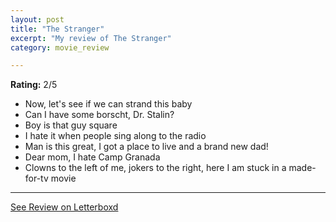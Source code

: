 ```yaml
---
layout: post
title: "The Stranger"
excerpt: "My review of The Stranger"
category: movie_review

---
```


**Rating:** 2/5

* Now, let's see if we can strand this baby
* Can I have some borscht, Dr. Stalin?
* Boy is that guy square
* I hate it when people sing along to the radio
* Man is this great, I got a place to live and a brand new dad!
* Dear mom, I hate Camp Granada
* Clowns to the left of me, jokers to the right, here I am stuck in a made-for-tv movie

<hr>

[See Review on Letterboxd](https://boxd.it/4JaoZ5)
